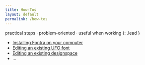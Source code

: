 ```yaml
---
title: How-Tos
layout: default
permalink: /how-tos
---
```


practical steps · problem-oriented · useful when working
{: .lead }

- [Installing Fontra on your computer](#)
- [Editing an existing UFO font](#)
- [Editing an existing designspace](#)
- ...
